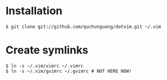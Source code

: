 Installation
============

	$ git clone git://github.com/quchunguang/dotvim.git ~/.vim

Create symlinks
===============

	$ ln -s ~/.vim/vimrc ~/.vimrc
	$ ln -s ~/.vim/gvimrc ~/.gvimrc # NOT HERE NOW!
